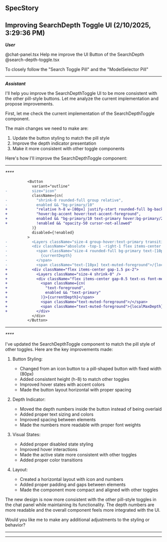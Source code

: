 ## SpecStory

## Improving SearchDepth Toggle UI (2/10/2025, 3:29:36 PM)

_**User**_

@chat-panel.tsx Help me improve the UI Button of the SearchDepth @search-depth-toggle.tsx 

To closely follow the "Search Toggle Pill" and the "ModelSelector Pill"

---

_**Assistant**_

I'll help you improve the SearchDepthToggle UI to be more consistent with the other pill-style buttons. Let me analyze the current implementation and propose improvements.

First, let me check the current implementation of the SearchDepthToggle component.

The main changes we need to make are:
1. Update the button styling to match the pill style
2. Improve the depth indicator presentation
3. Make it more consistent with other toggle components

Here's how I'll improve the SearchDepthToggle component:

---

_****_

```diff
          <Button
            variant="outline"
-           size="icon"
            className={cn(
-             "shrink-0 rounded-full group relative",
-             enabled && "bg-primary/10"
+             "relative h-8 w-[80px] justify-start rounded-full bg-background",
+             "hover:bg-accent hover:text-accent-foreground",
+             enabled && "bg-primary/10 text-primary hover:bg-primary/20",
+             !enabled && "opacity-50 cursor-not-allowed"
            )}
            disabled={!enabled}
          >
-           <Layers className="size-4 group-hover:text-primary transition-colors" />
-           <div className="absolute -top-1 -right-1 flex items-center gap-1">
-             <span className="size-4 rounded-full bg-primary text-[10px] font-medium text-primary-foreground">
-               {currentDepth}
-             </span>
-             <span className="text-[10px] text-muted-foreground">/{localMaxDepth}</span>
+           <div className="flex items-center gap-1.5 px-2">
+             <Layers className="size-4 shrink-0" />
+             <div className="flex items-center gap-0.5 text-xs font-medium">
+               <span className={cn(
+                 "text-foreground",
+                 enabled && "text-primary"
+               )}>{currentDepth}</span>
+               <span className="text-muted-foreground">/</span>
+               <span className="text-muted-foreground">{localMaxDepth}</span>
+             </div>
            </div>
          </Button>
```

---

_****_



I've updated the SearchDepthToggle component to match the pill style of other toggles. Here are the key improvements made:

1. Button Styling:
   - Changed from an icon button to a pill-shaped button with fixed width (80px)
   - Added consistent height (h-8) to match other toggles
   - Improved hover states with accent colors
   - Made the button layout horizontal with proper spacing

2. Depth Indicator:
   - Moved the depth numbers inside the button instead of being overlaid
   - Added proper text sizing and colors
   - Improved spacing between elements
   - Made the numbers more readable with proper font weights

3. Visual States:
   - Added proper disabled state styling
   - Improved hover interactions
   - Made the active state more consistent with other toggles
   - Added proper color transitions

4. Layout:
   - Created a horizontal layout with icon and numbers
   - Added proper padding and gaps between elements
   - Made the component more compact and aligned with other toggles

The new design is now more consistent with the other pill-style toggles in the chat panel while maintaining its functionality. The depth numbers are more readable and the overall component feels more integrated with the UI.

Would you like me to make any additional adjustments to the styling or behavior?

---



---

